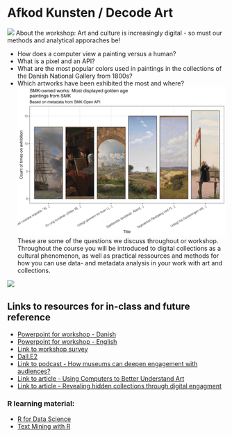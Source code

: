 # Afkod Kunsten / Decode Art

![](./graphics/a_ancher_girl_interior_pixel_color.png)
About the workshop: 
Art and culture is increasingly digital - so must our methods and analytical apporaches be! 

* How does a computer view a painting versus a human? 
* What is a pixel and an API?
* What are the most popular colors used in paintings in the collections of the Danish National Gallery from 1800s?
* Which artworks have been exhibited the most and where? 
![](./graphics/number_of_exhibitions_male.png)  
These are some of the questions we discuss throughout or workshop. Throughout the course you will be introduced to digital collections as a cultural phenomenon, as well as practical ressources and methods for how you can use data- and metadata analysis in your work with art and collections.   

![](./graphics/comparing_lundbye_koebke.png)


## Links to resources for in-class and future reference
* [Powerpoint for workshop - Danish](https://github.com/maxodsbjerg/AfkodKunsten/blob/main/powerpoints/Afkod%20Kunsten%20PP.pdf)
* [Powerpoint for workshop - English](https://github.com/maxodsbjerg/AfkodKunsten/blob/main/powerpoints/Decode%20Art%20PP.pdf)
* [Link to workshop survey](https://www.survey-xact.dk/LinkCollector?key=UADDX2NWLPCN)
* [Dall.E2](https://openai.com/dall-e-2/) 
* [Link to podcast - How museums can deepen engagement with audiences?](https://www.theheritagelab.in/museum-digital-audience-engagement/)
* [Link to article - Using Computers to Better Understand Art](https://theconversation.com/using-computers-to-better-understand-art-56887)
* [Link to article - Revealing hidden collections through digital engagment](https://www.culturehive.co.uk/resources/revealing-hidden-collections-through-digital-engagement/)

### R learning material:
* [R for Data Science](https://r4ds.had.co.nz)
* [Text Mining with R](https://www.tidytextmining.com)
